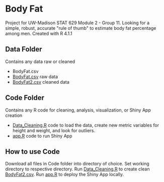 # Body Fat
Project for UW-Madison STAT 629 Module 2 - Group 11. 
Looking for a simple, robust, accurate "rule of thumb" to estimate body fat percentage among men. 
Created with R 4.1.1

## Data Folder
Contains any data raw or cleaned
- BodyFat.csv
- [BodyFat.csv](Data/BodyFat.csv) raw data
- [BodyFat2.csv](Data/BodyFat2.csv) cleaned data

## Code Folder
Contains any R code for cleaning, analysis, visualization, or Shiny App creation
- [Data_Cleaning.R](Code/Data_Cleaning.R) code to load the data, create new metric variables for height and weight, and look for outliers.
- [app.R](Code/app.R) code to run Shiny App


## How to use Code
Download all files in Code folder into directory of choice. Set working directory to respective directory. Run [Data_Cleaning.R](Code/Data_Cleaning.R) to create clean [BodyFat2.csv](Data/BodyFat2.csv). Run [app.R](Code/app.R) to deploy the Shiny App locally.
